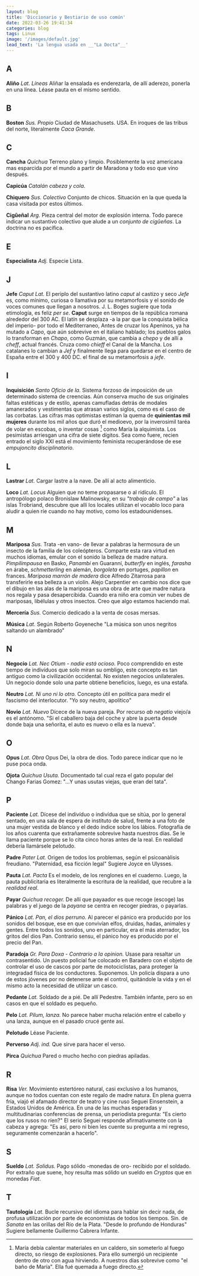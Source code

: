 ```yaml
---
layout: blog
title: 'Diccionario y Bestiario de uso común'
date: 2022-03-26 19:41:34
categories: blog
tags: Linux
image: '/images/default.jpg'
lead_text: 'La lengua usada en __"La Docta"__'
---
```


## A

**Aliño** *Lat. Líneas*  Aliñar la ensalada es enderezarla, de allí aderezo, ponerla en una línea.  Léase pauta en el mismo sentido.

## B

**Boston** *Sus. Propio* Ciudad de Masachusets. USA.  En iroques de las tribus del norte, literalmente *Caca Grande*.

## C

**Cancha** *Quichua*  Terreno plano y limpio.  Posiblemente la voz americana mas esparcida por el mundo a partir de Maradona y todo eso que vino después.

**Capicúa** *Catalán cabeza y cola*.

**Chiquero** *Sus. Colectivo* Conjunto de chicos. Situación en la que queda la casa visitada por estos últimos.

**Cigûeñal** *Arg.*  Pieza central del motor de explosión interna. Todo parece indicar un sustantivo colectivo que alude a un *conjunto de cigûeñas*.  La doctrina no es pacífica.

## E

**Especialista** *Adj.* Especie Lista.

## J

**Jefe** *Caput Lat.*  El periplo del sustantivo latino *caput* al castizo y seco *Jefe* es, como mínimo, curiosa o llamativa por su metamorfosis y el sonido de voces comunes que llegan a nosotros.  J. L. Boges sugiere que toda etimología, es feliz *per se*.  **Caput** surge en tiempos de la república romana alrededor del 300 AC.  El latín se desplaza -a la par que la conquista bélica del imperio- por todo el Mediterraneo, Antes de cruzar los Apeninos, ya ha mutado a *Capo*, que aún sobrevive en el italiano hablado; los pueblos galos lo transforman en *Chapo*, como Guzmán, que cambia a *chepo* y de allí a *cheff*, actual francés.  Cruza como *chieff* el Canal de la Mancha.  Los catalanes lo cambian a *Jef* y finalmente llega para quedarse en el centro de España entre el 300 y 400 DC. el final de su metamorfosis a *jefe*.

## I

**Inquisición** *Santo Oficio de la.*  Sistema forzoso de imposición de un determinado sistema de creencias.  Aún conserva mucho de sus originales faltas estéticas y de estilo, apenas camufladas detrás de modales amanerados y vestimentas que atrasan varios siglos, como es el caso de las corbatas.  Las cifras mas optimistas estiman la quema de **quinientas mil mujeres** durante los mil años que duró el medioevo, por la inverosimil taréa de volar en escobas, o inventar cosas [^1] como María la alquimista.  Los pesimistas arriesgan una cifra de siete dígitos.  Sea como fuere, recien entrado el siglo XXI está el movimiento feminista recuperándose de ese *empujoncito disciplinatorio*.  

[^1]: María debía calentar materiales en un caldero, sin someterlo al fuego directo, so riesgo de explosiones.  Para ello sumergió un recipiente dentro de otro con agua hirviendo.  A nuestros días sobrevive como "el baño de María".  Ella fué quemada a fuego directo.

## L

**Lastrar** *Lat.*  Cargar lastre a la nave.  De allí al acto alimenticio.

**Loco** *Lat. Locus*  Alguien que no teme propasarse o al ridículo.  El antropólogo polaco Bronislaw Malinowsky, en su *"trabajo de campo"* a las islas Trobriand, descubre que allí los locales utilizan el vocablo loco para aludir a quien ríe cuando no hay motivo, como los estadounidenses.

## M

**Mariposa** *Sus.*  Trata -en vano- de llevar a palabras la hermosura de un insecto de la familia de los coleópteros.  Comparte esta rara virtud en muchos idiomas, emular con el sonido la belleza de madre natura.  *Pimpilimpausa* en Basko, *Panambí* en Guaranní, *butterfly* en inglés, *farasha* en árabe, *schmetterling* en alemán, *borgoleta* en portuges, *papillon* en frances.   *Mariposa marrón de madera* dice Alfredo Zitarrosa para transferirle esa belleza a un violín.  Alejo Carpentier en cambio nos dice que el dibujo en las alas de la mariposa es una obra de arte que madre natura nos regala y pasa desapercibida.   Cuando era niño era común ver nubes de mariposas, libélulas y otros insectos.  Creo que algo estamos haciendo mal.

**Mercería** *Sus.*  Comercio dedicado a la venta de cosas mersas.

**Música** *Lat.* Según Roberto Goyeneche "La música son unos negritos saltando un alambrado"

## N

**Negocio** *Lat. Nec Otium - nadie está ocioso.* Poco comprendido en este tiempo de indivíduos que solo miran su ombligo, este concepto es tan antiguo como la civilización occidental.  No existen negocios unilaterales.  Un negocio donde solo una parte obtiene beneficios, luego, es una estafa.

**Neutro** *Lat. Ni uno ni lo otro.*  Concepto útil en política para medir el fascismo del interlocutor.  "Yo soy neutro, apolítico"   

**Novio** *Lat. Nuevo*  Dícece de la nueva pareja.  Por recurso *ab negatio* viejo/a es el antónomo.  "Si el caballero baja del coche y abre la puerta desde donde baja una señorita, el auto es nuevo o ella es la nueva".

## O

**Opus** *Lat. Obra* Opus Dei, la obra de dios.  Todo parece indicar que no le puse poca onda.

**Ojota** *Quichua Usuta.*  Documentado tal cual reza el gato popular del Chango Farias Gomez: "...Y unas usutas viejas, que eran del tata".

## P

**Paciente** *Lat.*  Dícese del indivíduo o indivídua que se sitúa, por lo general sentado, en una sala de espera de instituto de salud, frente a una foto de una mujer vestida de blanco y el dedo índice sobre los lábios.  Fotografía de los años cuarenta que extrañamente sobrevive hasta nuestros días.  Se le llama paciente porque se lo cita cinco horas antes de la real.  En realidad debería llamársele pelotudo.

**Padre** *Pater Lat.*  Origen de todos los problemas, según el psicoanàlisis freudiano.  "Paternidad, esa ficción legal" Sugiere Joyce en Ulysses.

**Pauta** *Lat. Pacta*  Es el modelo, de los renglones en el cuaderno. Luego, la pauta publicitaria es literalmente la escritura de la realidad, que recubre a la *realidad real*. 


**Payar** *Quichua recoger.*  De allí que payaador es que recoge (escoge) las palabras y el juego de la *payana* se centra en recoger piedras, o payarlas.  

**Pánico** *Lat.  Pan, el dios perruno.*  Al parecer el pánico era producido por los sonidos del bosque, ese en que convivían elfos, druidas, hadas, animales y gentes.  Entre todos los sonidos, uno en particular, era el más aterrador, los gritos del dios Pan.  Contrario sensu, el pánico hoy es producido por el precio del Pan.

**Paradoja** *Gr. Para Doxa - Contrario a la opinion.* Usase para resaltar un contrasentido.  Un puesto policial fue colocado en Baradero con el objeto de controlar el uso de cascos por parte de motociclistas, para proteger la integradad física de los conductores.  Suponemos.  Un policía dispara a uno de estos jóvenes por no detenerse ante el control, quitándole la vida y en el mismo acto la necesidad de utilizar un casco.

**Pedante** *Lat.*  Soldado de a pié.  De allí Pedestre.  También infante, pero so en casos en que el soldado es pequeño.

**Pelo** *Lat. Pilum, lanza.*  No parece haber mucha relación entre el cabello y una lanza, aunque en el pasado crucé gente así.

**Pelotudo**  Léase Paciente.

**Perverso** *Adj. ind.* Que sirve para hacer el verso.

**Pirca** *Quichua*  Pared o mucho hecho con piedras apiladas.

## R

**Risa** *Ver.*  Movimiento estertóreo natural, casi exclusivo a los humanos, aunque no todos cuentan con este regalo de madre natura.  En plena guerra fría, viajó el afamado director de teatro y cine ruso Seguei Einsenstein, a Estados Unidos de América.  En una de las muchas esperadas y multitudinarias conferencias de prensa, un periodista pregunta: "Es cierto que los rusos no ríen?" El serio Seguei responde afirmativamente con la cabeza y agrega: "Es así, pero ni bien les cuente su pregunta a mi regreso, seguramente comenzarán a hacerlo".

## S

**Sueldo** *Lat. Solidus.*  Pago sólido -monedas de oro- recibido por el soldado.  Por extraño que suene, hoy resulta mas sólido un sueldo en *Cryptos* que en monedas *Fiat*.  

## T

**Tautología** *Lat.*  Bucle recursivo del idioma para hablar sin decir nada, de profusa utilización por parte de economistas de todos los tiempos.  Sin. de *Sanata* en las orillas del Río de la Plata.  "Desde lo profundo de Honduras" Sugiere bellamente Guillermo Cabrera Infante.
